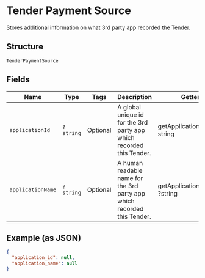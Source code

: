 
# Tender Payment Source

Stores additional information on what 3rd party app recorded the Tender.

## Structure

`TenderPaymentSource`

## Fields

| Name | Type | Tags | Description | Getter | Setter |
|  --- | --- | --- | --- | --- | --- |
| `applicationId` | `?string` | Optional | A global unique id for the 3rd party app which recorded this Tender. | getApplicationId(): ?string | setApplicationId(?string applicationId): void |
| `applicationName` | `?string` | Optional | A human readable name for the 3rd party app which recorded this Tender. | getApplicationName(): ?string | setApplicationName(?string applicationName): void |

## Example (as JSON)

```json
{
  "application_id": null,
  "application_name": null
}
```

